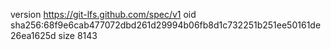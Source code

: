 version https://git-lfs.github.com/spec/v1
oid sha256:68f9e6cab477072dbd261d29994b06fb8d1c732251b251ee50161de26ea1625d
size 8143
